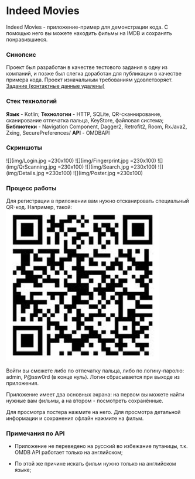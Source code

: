 # Indeed Movies

Indeed Movies - приложение-пример для демонстрации кода. С помощью него вы можете находить фильмы на IMDB и сохранять понравившиеся.

### Синопсис
Проект был разработан в качестве тестового задания в одну из компаний, и позже был слегка доработан для публикации в качестве примера кода. Проект изначальным требованиям удовлетворяет.  [Задание (контактные данные удалены)](img/TaskText.png)

### Стек технологий
**Язык** - Kotlin;
**Технологии** - HTTP, SQLite, QR-сканнирование, сканирование отпечатка пальца, KeyStore, файловая система;
**Библиотеки** - Navigation Component, Dagger2, Retrofit2, Room, RxJava2, Zxing, SecurePreferences/
**API** - OMDBAPI

### Скриншоты
![](img/Login.jpg =230x100)
![](img/Fingerprint.jpg =230x100)
![](img/QrScanning.jpg =230x100)
![](img/Search.jpg =230x100)
![](img/Details.jpg =230x100)
![](img/Poster.jpg =230x100)

### Процесс работы
Для регистрации в приложении вам нужно отсканировать специальный QR-код. Например, такой: ![](img/QR.png)  

Войти вы сможете либо по отпечатку пальца, либо по логину-паролю: admin, P@ssw0rd (в конце нуль). Логин сбрасывается при выходе из приложения.

Приложение имеет два основных экрана: на первом вы можете найти нужные вам фильмы, а на втором - посмотреть сохранённые.

Для просмотра постера нажмите на него. Для просмотра детальной информации и сохранения офлайн нажмите на фильм.

### Примечания по API
* Приложение не переведено на русский во избежание путаницы, т.к. OMDB API работает только на английском;

* По этой же причине искать фильм нужно только на английском языке;

  